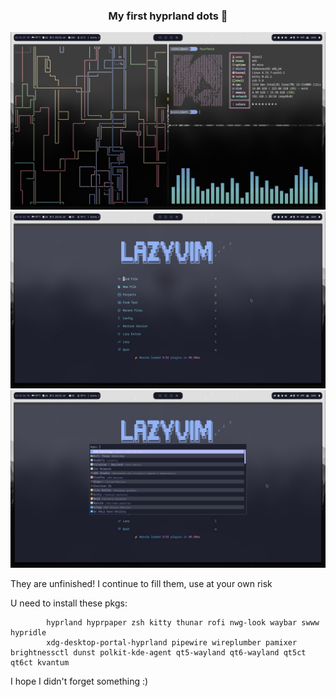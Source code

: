 <div align="center">
    <h3> My first hyprland dots 📁</h3>
</div>

<div>
    <img src="preview/photo_1_2025-07-21_15-32-32.jpg"></img>
    <img src="preview/photo_2_2025-07-21_15-32-32.jpg"></img>
    <img src="preview/photo_3_2025-07-21_15-32-32.jpg"></img>
</div>

They are unfinished! I continue to fill them, use at your own risk

U need to install these pkgs:

            hyprland hyprpaper zsh kitty thunar rofi nwg-look waybar swww hypridle
            xdg-desktop-portal-hyprland pipewire wireplumber pamixer brightnessctl dunst polkit-kde-agent qt5-wayland qt6-wayland qt5ct qt6ct kvantum

I hope I didn't forget something :)
